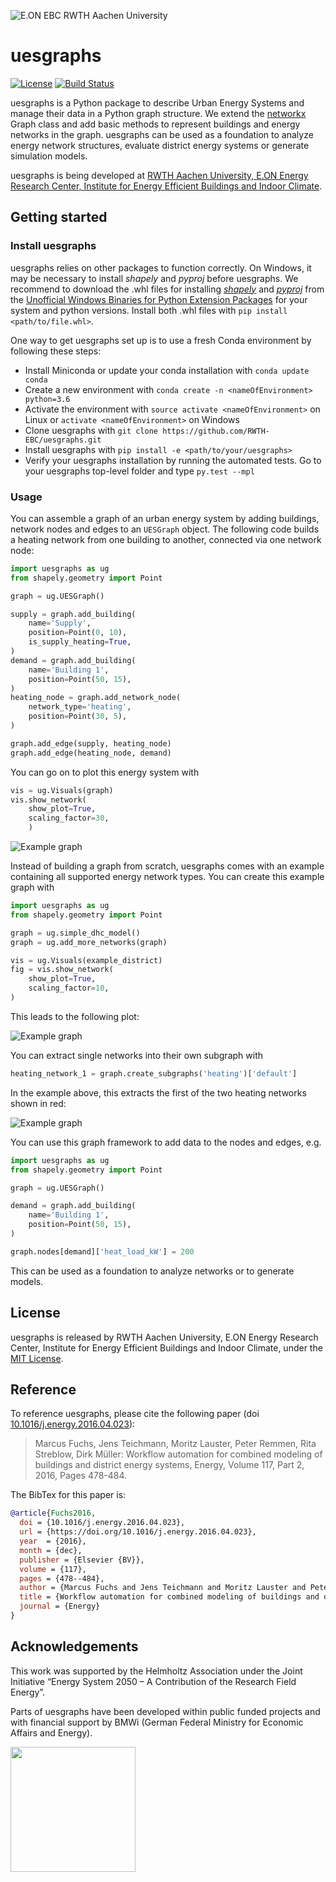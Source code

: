 ![E.ON EBC RWTH Aachen University](uesgraphsmg/EBC_Logo.png)

# uesgraphs

[![License](http://img.shields.io/:license-mit-blue.svg)](http://doge.mit-license.org)
[![Build Status](https://travis-ci.org/RWTH-EBC/uesgraphs.svg?branch=master)](https://travis-ci.org/RWTH-EBC/uesgraphs)

uesgraphs is a Python package to describe Urban Energy Systems and manage their
data in a Python graph structure. We extend the
[networkx](https://networkx.github.io/) Graph class and add basic methods to
represent buildings and energy networks in the graph. uesgraphs can be used as a
foundation to analyze energy network structures, evaluate district energy
systems or generate simulation models.

uesgraphs is being developed at [RWTH Aachen University, E.ON Energy
Research Center, Institute for Energy Efficient Buildings and Indoor
Climate](https://www.ebc.eonerc.rwth-aachen.de/cms/~dmzz/E-ON-ERC-EBC/?lidx=1).

## Getting started

### Install uesgraphs

uesgraphs relies on other packages to function correctly. On Windows, it may be
necessary to install *shapely* and *pyproj* before uesgraphs.
We recommend to download  the .whl
files for installing [*shapely*](http://www.lfd.uci.edu/~gohlke/pythonlibs/#shapely)
and [*pyproj*](http://www.lfd.uci.edu/~gohlke/pythonlibs/#pyproj) from the
[Unofficial Windows Binaries for Python Extension Packages](http://www.lfd.uci.edu/~gohlke/pythonlibs/)
for your system and python versions. Install both .whl files with
`pip install <path/to/file.whl>`.

One way to get uesgraphs set up is to use a fresh Conda environment by following
these steps:

- Install Miniconda or update your conda installation with `conda update conda`
- Create a new environment with `conda create -n <nameOfEnvironment> python=3.6`
- Activate the environment with `source activate <nameOfEnvironment>` on Linux
or `activate <nameOfEnvironment>` on Windows
- Clone uesgraphs with `git clone https://github.com/RWTH-EBC/uesgraphs.git`
- Install uesgraphs with `pip install -e <path/to/your/uesgraphs>`
- Verify your uesgraphs installation by running the automated tests. Go to your
uesgraphs top-level folder and type `py.test --mpl`

### Usage

You can assemble a graph of an urban energy system by adding buildings, network
nodes and edges to an `UESGraph` object. The following code builds a heating
network from one building to another, connected via one network node:

```Python
import uesgraphs as ug
from shapely.geometry import Point

graph = ug.UESGraph()

supply = graph.add_building(
    name='Supply',
    position=Point(0, 10),
    is_supply_heating=True,
)
demand = graph.add_building(
    name='Building 1',
    position=Point(50, 15),
)
heating_node = graph.add_network_node(
    network_type='heating',
    position=Point(30, 5),
)

graph.add_edge(supply, heating_node)
graph.add_edge(heating_node, demand)
```

You can go on to plot this energy system with

```Python
vis = ug.Visuals(graph)
vis.show_network(
    show_plot=True,
    scaling_factor=30,
    )
```

![Example graph](uesgraphsmg/graph.png)

Instead of building a graph from scratch, uesgraphs comes with an example
containing all supported energy network types. You can create this example
graph with

```Python
import uesgraphs as ug
from shapely.geometry import Point

graph = ug.simple_dhc_model()
graph = ug.add_more_networks(graph)

vis = ug.Visuals(example_district)
fig = vis.show_network(
    show_plot=True,
    scaling_factor=10,
)
```

This leads to the following plot:

![Example graph](testsaseline_images/01_district.png)

You can extract single networks into their own subgraph with

```Python
heating_network_1 = graph.create_subgraphs('heating')['default']
```

In the example above, this extracts the first of the two heating networks shown
in red:

![Example graph](tests/baseline_images/02_heating.png)

You can use this graph framework to add data to the nodes and edges, e.g.

```Python
import uesgraphs as ug
from shapely.geometry import Point

graph = ug.UESGraph()

demand = graph.add_building(
    name='Building 1',
    position=Point(50, 15),
)

graph.nodes[demand]['heat_load_kW'] = 200
```

This can be used as a foundation to analyze networks or to generate models.

## License

uesgraphs is released by RWTH Aachen University, E.ON Energy
Research Center, Institute for Energy Efficient Buildings and Indoor Climate,
under the
[MIT License](https://github.com/RWTH-EBC/uesgraphs/blob/master/LICENSE.md).

## Reference

To reference uesgraphs, please cite the following paper (doi
[10.1016/j.energy.2016.04.023](https://doi.org/10.1016/j.energy.2016.04.023)):


>Marcus Fuchs, Jens Teichmann, Moritz Lauster, Peter Remmen, Rita Streblow,
Dirk Müller: Workflow automation for combined modeling of buildings and district
energy systems, Energy, Volume 117, Part 2, 2016, Pages 478-484.

The BibTex for this paper is:

```BibTex
@article{Fuchs2016,
  doi = {10.1016/j.energy.2016.04.023},
  url = {https://doi.org/10.1016/j.energy.2016.04.023},
  year  = {2016},
  month = {dec},
  publisher = {Elsevier {BV}},
  volume = {117},
  pages = {478--484},
  author = {Marcus Fuchs and Jens Teichmann and Moritz Lauster and Peter Remmen and Rita Streblow and Dirk M\"{u}ller},
  title = {Workflow automation for combined modeling of buildings and district energy systems},
  journal = {Energy}
}
```

## Acknowledgements

This  work  was  supported  by  the  Helmholtz  Association  under  the  Joint  Initiative  “Energy System 2050 – A Contribution of the Research Field Energy”.

Parts of uesgraphs have been developed within public funded projects
and with financial support by BMWi (German Federal Ministry for Economic
Affairs and Energy).

<img src="http://www.innovation-beratung-foerderung.de/INNO/Redaktion/DE/Bilder/Titelbilder/titel_foerderlogo_bmwi.jpg;jsessionid=4BD60B6CD6337CDB6DE21DC1F3D6FEC5?__blob=poster&v=2)" width="200">
